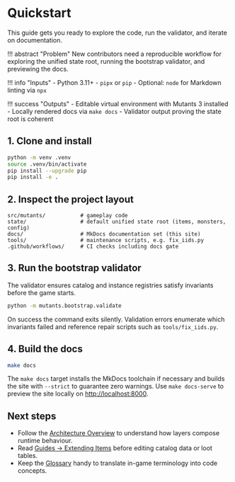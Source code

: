 # Quickstart

This guide gets you ready to explore the code, run the validator, and iterate on
documentation.

!!! abstract "Problem"
    New contributors need a reproducible workflow for exploring the unified state root,
    running the bootstrap validator, and previewing the docs.

!!! info "Inputs"
    - Python 3.11+
    - `pipx` or `pip`
    - Optional: `node` for Markdown linting via `npx`

!!! success "Outputs"
    - Editable virtual environment with Mutants 3 installed
    - Locally rendered docs via `make docs`
    - Validator output proving the state root is coherent

## 1. Clone and install

```bash
python -m venv .venv
source .venv/bin/activate
pip install --upgrade pip
pip install -e .
```

## 2. Inspect the project layout

```text
src/mutants/           # gameplay code
state/                 # default unified state root (items, monsters, config)
docs/                  # MkDocs documentation set (this site)
tools/                 # maintenance scripts, e.g. fix_iids.py
.github/workflows/     # CI checks including docs gate
```

## 3. Run the bootstrap validator

The validator ensures catalog and instance registries satisfy invariants before the game
starts.

```bash
python -m mutants.bootstrap.validate
```

On success the command exits silently. Validation errors enumerate which invariants
failed and reference repair scripts such as `tools/fix_iids.py`.

## 4. Build the docs

```bash
make docs
```

The `make docs` target installs the MkDocs toolchain if necessary and builds the site
with `--strict` to guarantee zero warnings. Use `make docs-serve` to preview the site
locally on <http://localhost:8000>.

## Next steps

- Follow the [Architecture Overview](architecture/overview.md) to understand how layers
  compose runtime behaviour.
- Read [Guides → Extending Items](guides/extending-items.md) before editing catalog data
  or loot tables.
- Keep the [Glossary](reference/glossary.md) handy to translate in-game terminology into
  code concepts.
